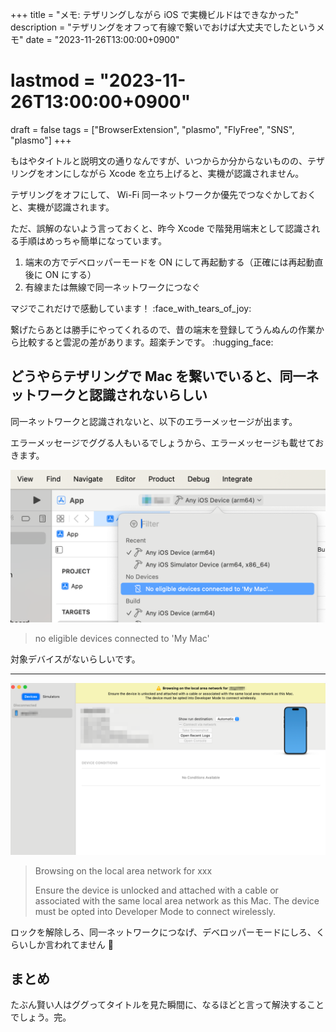 +++
title = "メモ: テザリングしながら iOS で実機ビルドはできなかった"
description = "テザリングをオフって有線で繋いでおけば大丈夫でしたというメモ"
date = "2023-11-26T13:00:00+0900"
# lastmod = "2023-11-26T13:00:00+0900"
draft = false
tags = ["BrowserExtension", "plasmo", "FlyFree", "SNS", "plasmo"]
+++

もはやタイトルと説明文の通りなんですが、いつからか分からないものの、テザリングをオンにしながら Xcode を立ち上げると、実機が認識されません。

テザリングをオフにして、 Wi-Fi 同一ネットワークか優先でつなぐかしておくと、実機が認識されます。

ただ、誤解のないよう言っておくと、昨今 Xcode で階発用端末として認識される手順はめっちゃ簡単になっています。

1. 端末の方でデベロッパーモードを ON にして再起動する（正確には再起動直後に ON にする）
2. 有線または無線で同一ネットワークにつなぐ

マジでこれだけで感動しています！ :face_with_tears_of_joy:

繋げたらあとは勝手にやってくれるので、昔の端末を登録してうんぬんの作業から比較すると雲泥の差があります。超楽チンです。 :hugging_face:

## どうやらテザリングで Mac を繋いでいると、同一ネットワークと認識されないらしい

同一ネットワークと認識されないと、以下のエラーメッセージが出ます。

エラーメッセージでググる人もいるでしょうから、エラーメッセージも載せておきます。

![no eligible devices connected to 'My Mac'](resource01.png)

> no eligible devices connected to 'My Mac'

対象デバイスがないらしいです。

---

![Browsing on the local area network for xxx](resource02.png)

> Browsing on the local area network for xxx
>
> Ensure the device is unlocked and attached with a cable or associated with the same local area network as this Mac.
> The device must be opted into Developer Mode to connect wirelessly.

ロックを解除しろ、同一ネットワークにつなげ、デベロッパーモードにしろ、くらいしか言われてません :pleading_face:

## まとめ

たぶん賢い人はググってタイトルを見た瞬間に、なるほどと言って解決することでしょう。完。
